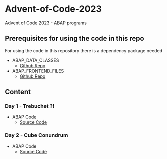 # Advent-of-Code-2023
Advent of Code 2023 - ABAP programs

## Prerequisites for using the code in this repo
For using the code in this repository there is a dependency package needed
- ABAP_DATA_CLASSES
	- [Github Repo](https://github.com/MBartsch71/ABAP_DATA_CLASSES)
- ABAP_FRONTEND_FILES
	- [Github Repo](https://github.com/MBartsch71/abap-frontend-files)

## Content
### Day 1 - Trebuchet ?!
- ABAP Code
	- [Source Code](src/ymbh_aoc_2023_day_1.prog.abap)

### Day 2 - Cube Conundrum
- ABAP Code
	- [Source Code](src/ymbh_aoc_2023_day_2.prog.abap)




